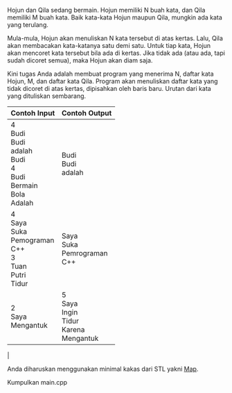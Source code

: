 Hojun dan Qila sedang bermain. Hojun memiliki N buah kata, dan Qila memiliki M buah kata. Baik kata-kata Hojun maupun Qila, mungkin ada kata yang terulang.

Mula-mula, Hojun akan menuliskan N kata tersebut di atas kertas. Lalu, Qila akan membacakan kata-katanya satu demi satu. Untuk tiap kata, Hojun akan mencoret kata tersebut bila ada di kertas. Jika tidak ada (atau ada, tapi sudah dicoret semua), maka Hojun akan diam saja.

Kini tugas Anda adalah membuat program yang menerima N, daftar kata Hojun, M, dan daftar kata Qila. Program akan menuliskan daftar kata yang tidak dicoret di atas kertas, dipisahkan oleh baris baru. Urutan dari kata yang dituliskan sembarang.

|Contoh Input|Contoh Output|
|------------|-------------|
|4<br>Budi<br>Budi<br>adalah<br>Budi<br>4<br>Budi<br>Bermain<br>Bola<br>Adalah|Budi<br>Budi<br>adalah|
|4<br>Saya<br>Suka<br>Pemograman<br>C++<br>3<br>Tuan<br>Putri<br>Tidur|Saya<br>Suka<br>Pemrograman<br>C++|
|2<br>Saya<br>Mengantuk|5<br>Saya<br>Ingin<br>Tidur<br>Karena<br>Mengantuk
|

Anda diharuskan menggunakan minimal kakas dari STL yakni [Map](https://en.cppreference.com/w/cpp/container/map).

Kumpulkan main.cpp